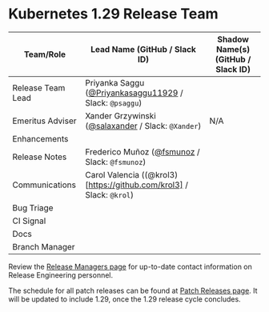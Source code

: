 # Kubernetes 1.29 Release Team

| **Team/Role** | **Lead Name** (**GitHub / Slack ID**) | **Shadow Name(s) (GitHub / Slack ID)** |
|----------|----------------------------------|----------------------------------------|
| Release Team Lead | Priyanka Saggu ([@Priyankasaggu11929](https://github.com/Priyankasaggu11929) / Slack: `@psaggu`) | |
| Emeritus Adviser | Xander Grzywinski ([@salaxander](https://github.com/salaxander) / Slack: `@Xander`) | N/A |
| Enhancements | | |
| Release Notes | Frederico Muñoz ([@fsmunoz](https://github.com/fsmunoz) / Slack: `@fsmunoz`) | |
| Communications | Carol Valencia ((@krol3)[https://github.com/krol3] / Slack: `@krol`) | | 
| Bug Triage | | |
| CI Signal | | |
| Docs | | |
| Branch Manager | | |

Review the [Release Managers page](https://github.com/kubernetes/website/blob/main/content/en/releases/release-managers.md) for up-to-date contact information on Release Engineering personnel.

The schedule for all patch releases can be found at [Patch Releases page](https://github.com/kubernetes/website/blob/main/content/en/releases/patch-releases.md). It will be updated to include 1.29, once the 1.29 release cycle concludes.
